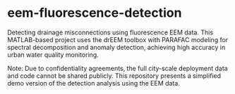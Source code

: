 # eem-fluorescence-detection
Detecting drainage misconnections using fluorescence EEM data. This MATLAB-based project uses the drEEM toolbox with PARAFAC modeling for spectral decomposition and anomaly detection, achieving high accuracy in urban water quality monitoring.

Note: Due to confidentiality agreements, the full city-scale deployment data and code cannot be shared publicly. This repository presents a simplified demo version of the detection analysis using the EEM data.
